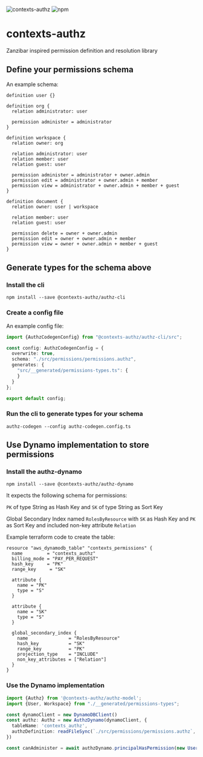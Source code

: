 ![contexts-authz](https://github.com/sgorshechnikov/contexts-authz/actions/workflows/node.js.yml/badge.svg)
![npm](https://img.shields.io/npm/v/@contexts-authz/authz-cli)

# contexts-authz
Zanzibar inspired permission definition and resolution library

## Define your permissions schema

An example schema:

```
definition user {}

definition org {
  relation administrator: user

  permission administer = administrator
}

definition workspace {
  relation owner: org

  relation administrator: user
  relation member: user
  relation guest: user

  permission administer = administrator + owner.admin
  permission edit = administrator + owner.admin + member
  permission view = administrator + owner.admin + member + guest
}

definition document {
  relation owner: user | workspace

  relation member: user
  relation guest: user

  permission delete = owner + owner.admin
  permission edit = owner + owner.admin + member
  permission view = owner + owner.admin + member + guest
}
```

## Generate types for the schema above

### Install the cli

`npm install --save @contexts-authz/authz-cli`

### Create a config file

An example config file:

```typescript
import {AuthzCodegenConfig} from "@contexts-authz/authz-cli/src";

const config: AuthzCodegenConfig = {
  overwrite: true,
  schema: "./src/permissions/permissions.authz",
  generates: {
    "src/__generated/permissions-types.ts": {
    }
  }
};

export default config;
```

### Run the cli to generate types for your schema

`authz-codegen --config authz-codegen.config.ts`

## Use Dynamo implementation to store permissions

### Install the authz-dynamo

`npm install --save @contexts-authz/authz-dynamo`

It expects the following schema for permissions:

`PK` of type String as Hash Key and 
`SK` of type String as Sort Key

Global Secondary Index named `RolesByResource` with `SK` as Hash Key and `PK` as Sort Key and included non-key attribute `Relation`

Example terraform code to create the table:

```hcl
resource "aws_dynamodb_table" "contexts_permissions" {
  name         = "contexts_authz"
  billing_mode = "PAY_PER_REQUEST"
  hash_key     = "PK"
  range_key     = "SK"

  attribute {
    name = "PK"
    type = "S"
  }

  attribute {
    name = "SK"
    type = "S"
  }

  global_secondary_index {
    name               = "RolesByResource"
    hash_key           = "SK"
    range_key          = "PK"
    projection_type    = "INCLUDE"
    non_key_attributes = ["Relation"]
  }
}
```

### Use the Dynamo implementation

```typescript
import {Authz} from '@contexts-authz/authz-model';
import {User, Workspace} from "./__generated/permissions-types";

const dynamoClient = new DynamoDBClient()
const authz: Authz = new AuthzDynamo(dynamoClient, {
  tableName: 'contexts_authz',
  authzDefinition: readFileSync(`./src/permissions/permissions.authz`, {encoding: 'utf-8'})
})

const canAdminister = await authzDynamo.principalHasPermission(new User('user-id'), new Workspace('workspace-id'), Workspace.Permission.Administer)
```
